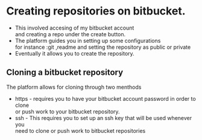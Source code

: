 # Creating repositories on bitbucket.
 + This involved accesing of my bitbucket account  
   and creating a repo under the create button.  
 + The platform guides you in setting up some configurations  
   for instance :git ,readme and setting the repository as public or private  
 + Eventually it allows you to create the repository.  
## Cloning a bitbucket repository
The platform allows for cloning through two menthods 
 + https - requires you to have your bitbucket account password in order to clone  
   or push work to your bitbucket repository.
 + ssh - This requires you to set up an ssh key that will be used whenever you  
   need to clone or push work to bitbucket repositories

